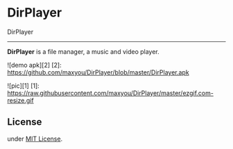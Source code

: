 # DirPlayer

DirPlayer

---

**DirPlayer** is a file manager, a music and video player.

![demo apk][2]
[2]: https://github.com/maxyou/DirPlayer/blob/master/DirPlayer.apk

![pic][1]
[1]: https://raw.githubusercontent.com/maxyou/DirPlayer/master/ezgif.com-resize.gif

## License<br>
under [MIT License](http://www.opensource.org/licenses/MIT).

